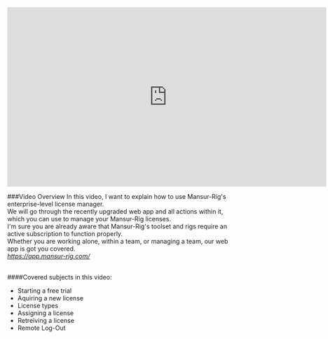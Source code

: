 <iframe width="728" height="409.5" src="https://www.youtube.com/embed/wMmrZVSf9tk" frameborder="0" allow="accelerometer; autoplay; clipboard-write; encrypted-media; gyroscope; picture-in-picture" allowfullscreen></iframe>

###Video Overview
<font>
In this video, I want to explain how to use Mansur-Rig's enterprise-level license manager.
<br>
We will go through the recently upgraded web app and all actions within it, which you can use to manage your Mansur-Rig licenses.
<br>
I'm sure you are already aware that Mansur-Rig's toolset and rigs require an active subscription to function properly.
<br>
Whether you are working alone, within a team, or managing a team, our web app is got you covered.
<br>
<a href = "https://app.mansur-rig.com/" target = "_blank"><u><i>https://app.mansur-rig.com/</a></i></u>
<br>
<br>
</font>

####Covered subjects in this video:
* Starting a free trial
* Aquiring a new license
* License types
* Assigning a license
* Retreiving a license
* Remote Log-Out